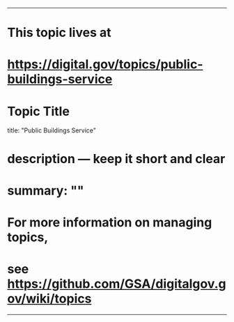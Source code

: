 
---
# This topic lives at
# https://digital.gov/topics/public-buildings-service

# Topic Title
title: "Public Buildings Service"

# description — keep it short and clear
# summary: ""


# For more information on managing topics,
# see https://github.com/GSA/digitalgov.gov/wiki/topics
---